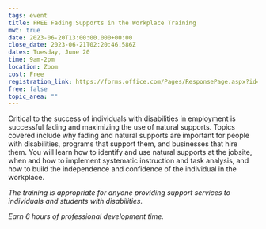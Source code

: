 ```yaml
---
tags: event
title: FREE Fading Supports in the Workplace Training
mwt: true
date: 2023-06-20T13:00:00.000+00:00
close_date: 2023-06-21T02:20:46.586Z
dates: Tuesday, June 20
time: 9am-2pm
location: Zoom
cost: Free
registration_link: https://forms.office.com/Pages/ResponsePage.aspx?id=q6g_QX0gYkubzeoajy-GTngqf1s2KVZBr7xhiHDTMRdUOTZGTzJPWDNaUktJME9NQkZISE04NVpYQi4u&wdLOR=c44FF4391-0D1F-AB46-A713-CB2564B97DB7
free: false
topic_area: ""
---
```

Critical to the success of individuals with disabilities in employment is successful fading and maximizing the use of natural supports. Topics covered include why fading and natural supports are important for people with disabilities, programs that support them, and businesses that hire them. You will learn how to identify and use natural supports at the jobsite, when and how to implement systematic instruction and task analysis, and how to build the independence and confidence of the individual in the workplace. 

_The training is appropriate for anyone providing support services to individuals and students with disabilities._ 

_Earn 6 hours of professional development time._